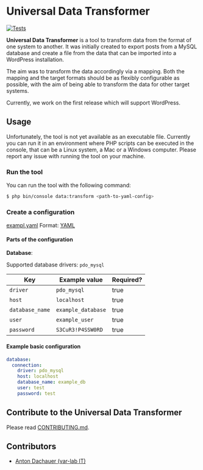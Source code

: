 # Universal Data Transformer

[![Tests](https://github.com/var-lab-it/universal-data-transformer/actions/workflows/ci.yml/badge.svg)](https://github.com/var-lab-it/universal-data-transformer/actions/workflows/ci.yml)

**Universal Data Transformer** is a tool to transform data from the format of one system to another. It was initially 
created to export posts from a MySQL database and create a file from the data that can be imported into a WordPress 
installation.

The aim was to transform the data accordingly via a mapping. Both the mapping and the target formats should be as 
flexibly configurable as possible, with the aim of being able to transform the data for other target systems.

Currently, we work on the first release which will support WordPress.

## Usage

Unfortunately, the tool is not yet available as an executable file. Currently you can run it in an environment where 
PHP scripts can be executed in the console, that can be a Linux system, a Mac or a Windows computer. Please report any
issue with running the tool on your machine.

### Run the tool

You can run the tool with the following command:

```bash
$ php bin/console data:transform <path-to-yaml-config>
```

### Create a configuration
[exampl.yaml](tests%2Ftestfiles%2Fexampl.yaml)
Format: [YAML](https://yaml.org/spec/1.2.2/)

#### Parts of the configuration

**Database**:

Supported database drivers: `pdo_mysql`

| Key             | Example value      | Required? |
|-----------------|--------------------|-----------|
| `driver`        | `pdo_mysql`        | true      | 
| `host`          | `localhost`        | true      |   
| `database_name` | `example_database` | true      |   
| `user`          | `example_user`     | true      |   
| `password`      | `S3CuR3!P4SSW0RD`  | true      |  

#### Example basic configuration

```yaml
database:
  connection:
    driver: pdo_mysql
    host: localhost
    database_name: example_db
    user: test
    password: test
```

## Contribute to the Universal Data Transformer

Please read [CONTRIBUTING.md](CONTRIBUTING.md).

## Contributors

* [Anton Dachauer (var-lab IT)](mailto:ad@var-lab.com)
